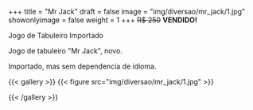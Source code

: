 +++
title = "Mr Jack"
draft = false
image = "img/diversao/mr_jack/1.jpg"
showonlyimage = false
weight = 1
+++
<span class="sold">~~R$ 250~~</span> **VENDIDO!**

Jogo de Tabuleiro Importado

<!--more-->

Jogo de tabuleiro "Mr Jack", novo.

Importado, mas sem dependencia de idioma.


{{< gallery >}}
{{< figure src="img/diversao/mr_jack/1.jpg" >}}

{{< /gallery >}}